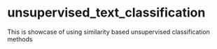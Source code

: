 # unsupervised_text_classification
This is showcase of using similarity based unsupervised classification methods
